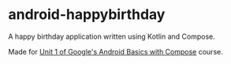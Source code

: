 # android-happybirthday
A happy birthday application written using Kotlin and Compose.

Made for [Unit 1 of Google's Android Basics with Compose](https://developer.android.com/courses/android-basics-compose/unit-1) course.